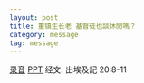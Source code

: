 ```yaml
---
layout: post
title: 董镇生长老 基督徒也談休閒嗎？
category: message
tag: message
---
```


[录音](https://drive.google.com/open?id=1SHjDp8bMBRABcy60hbrdAZ-4ax0VKfs4)  [PPT](https://drive.google.com/open?id=1d8VRz7JvIM5oeapliKo67jAPlDIOd7T_) 经文: 出埃及記 20:8-11
